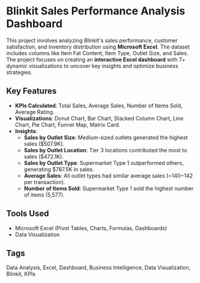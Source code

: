 # Blinkit Sales Performance Analysis Dashboard

This project involves analyzing Blinkit's sales performance, customer satisfaction, and inventory distribution using **Microsoft Excel**. The dataset includes columns like Item Fat Content, Item Type, Outlet Size, and Sales. The project focuses on creating an **interactive Excel dashboard** with 7+ dynamic visualizations to uncover key insights and optimize business strategies.

## Key Features
- **KPIs Calculated**: Total Sales, Average Sales, Number of Items Sold, Average Rating.
- **Visualizations**: Donut Chart, Bar Chart, Stacked Column Chart, Line Chart, Pie Chart, Funnel Map, Matrix Card.
- **Insights**:
  - **Sales by Outlet Size**: Medium-sized outlets generated the highest sales ($507.9K).
  - **Sales by Outlet Location**: Tier 3 locations contributed the most to sales ($472.1K).
  - **Sales by Outlet Type**: Supermarket Type 1 outperformed others, generating $787.5K in sales.
  - **Average Sales**: All outlet types had similar average sales (~$140-$142 per transaction).
  - **Number of Items Sold**: Supermarket Type 1 sold the highest number of items (5,577).



## Tools Used
- Microsoft Excel (Pivot Tables, Charts, Formulas, Dashboards)
- Data Visualization

## Tags
Data Analysis, Excel, Dashboard, Business Intelligence, Data Visualization, Blinkit, KPIs
